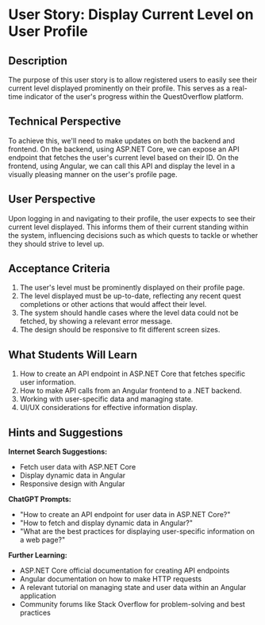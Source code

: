 # User Story: Display Current Level on User Profile

## Description

The purpose of this user story is to allow registered users to easily see their current level displayed prominently on their profile. This serves as a real-time indicator of the user's progress within the QuestOverflow platform.

## Technical Perspective

To achieve this, we'll need to make updates on both the backend and frontend. On the backend, using ASP.NET Core, we can expose an API endpoint that fetches the user's current level based on their ID. On the frontend, using Angular, we can call this API and display the level in a visually pleasing manner on the user's profile page.

## User Perspective

Upon logging in and navigating to their profile, the user expects to see their current level displayed. This informs them of their current standing within the system, influencing decisions such as which quests to tackle or whether they should strive to level up.

## Acceptance Criteria

1. The user's level must be prominently displayed on their profile page.
2. The level displayed must be up-to-date, reflecting any recent quest completions or other actions that would affect their level.
3. The system should handle cases where the level data could not be fetched, by showing a relevant error message.
4. The design should be responsive to fit different screen sizes.

## What Students Will Learn

1. How to create an API endpoint in ASP.NET Core that fetches specific user information.
2. How to make API calls from an Angular frontend to a .NET backend.
3. Working with user-specific data and managing state.
4. UI/UX considerations for effective information display.

## Hints and Suggestions

**Internet Search Suggestions:**

- Fetch user data with ASP.NET Core
- Display dynamic data in Angular
- Responsive design with Angular

**ChatGPT Prompts:**

- "How to create an API endpoint for user data in ASP.NET Core?"
- "How to fetch and display dynamic data in Angular?"
- "What are the best practices for displaying user-specific information on a web page?"

**Further Learning:**

- ASP.NET Core official documentation for creating API endpoints
- Angular documentation on how to make HTTP requests
- A relevant tutorial on managing state and user data within an Angular application
- Community forums like Stack Overflow for problem-solving and best practices
